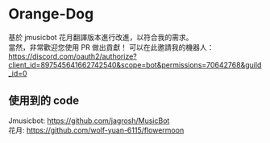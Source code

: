# Orange-Dog
基於 jmusicbot 花月翻譯版本進行改進，以符合我的需求。  
當然，非常歡迎您使用 PR 做出貢獻！
可以在此邀請我的機器人： https://discord.com/oauth2/authorize?client_id=897545641662742540&scope=bot&permissions=70642768&guild_id=0
## 使用到的 code
Jmusicbot: https://github.com/jagrosh/MusicBot  
花月: https://github.com/wolf-yuan-6115/flowermoon  
